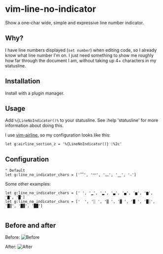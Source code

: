 # vim-line-no-indicator

Show a one-char wide, simple and expressive line number indicator.

## Why?

I have line numbers displayed (`set number`) when editing code, so I already know what line number I'm on. I just need something to show me roughly how far through the document I am, without taking up 4+ characters in my statusline.

## Installation

Install with a plugin manager.

## Usage

Add `%{LineNoIndicator()%` to your statusline.  See :help 'statusline' for more information about doing this.

I use [vim-airline](https://github.com/vim-airline/vim-airline/), so my configuration looks like this:

```vim
let g:airline_section_z = '%{LineNoIndicator()} :%2c'
```

## Configuration

```vim
" Default
let g:line_no_indicator_chars = ['⎺', '⎻', '⎼', '⎽', '⎯']
```

Some other examples:
```vim
let g:line_no_indicator_chars = [' ', '▁', '▂', '▃', '▄', '▅', '▆', '▇', '█']
let g:line_no_indicator_chars = ['  ', '░ ', '▒ ', '▓ ', '█ ', '█░', '█▒', '█▓', '██']
 
```

## Before and after

Before:
![Before](https://i.imgur.com/uzfI76T.png)

After:
![After](https://i.imgur.com/2qy4cOX.png)
